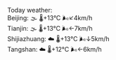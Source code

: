 Today weather:  
Beijing: 🌫  🌡️+13°C 🌬️↙4km/h  
Tianjin: 🌫  🌡️+13°C 🌬️←7km/h  
Shijiazhuang: ☁️   🌡️+13°C 🌬️↓5km/h  
Tangshan: ☁️   🌡️+12°C 🌬️←6km/h  
